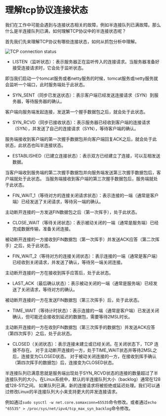 # 理解tcp协议连接状态

我们在工作中可能会遇到与连接状态相关的故障，例如半连接队列已满故障。那么什么是半连接队列已满，如何理解TCP协议中的半连接状态呢？

首先我们先来理解TCP协议有哪些连接状态，如何从抓包分析中理解。

![TCP connection status](/images/understand-the-connection-status-of-the-tcp-protocol/tcp-connection-status.jpg)

* LISTEN（监听状态）：表示服务器正在监听传入的连接请求。当服务器准备好接受连接请求时，它会处于监听状态。

即当我们启动一个tomcat服务或者netty服务的时候，tomcat服务或netty服务就会监听一个端口，此时服务端处于此状态。

* SYN_SENT（同步已发送状态）：表示客户端已经发送连接请求（SYN）到服务器，等待服务器的确认。

客户端向服务端发起连接，发送第一个握手数据包之后，就会处于此状态。

* SYN_RCVD（同步已接收状态）：表示服务器已经收到客户端的连接请求（SYN），并发送了自己的连接请求（SYN），等待客户端的确认。

服务端接收到客户端的第一次握手数据包并向客户端回复ACK之后，就会处于此状态，此状态也叫半连接状态。

* ESTABLISHED（已建立连接状态）：表示双方已经建立了连接，可以互相发送数据。

当客户端收到服务端的第二次握手数据包并向服务端发送第三次握手数据包后，客户端就处于此状态。
当服务端接收到客户端的第三次握手数据包后，服务端就处于此状态。

* FIN_WAIT_1（等待对方的连接关闭请求状态）：表示连接的一端（通常是客户端）已经发送了关闭请求，等待另一端的确认。

主动断开连接的一方发送FIN数据包之后（第一次挥手），处于此状态。

* CLOSE_WAIT（等待关闭状态）：表示被动关闭的一端（通常是服务端）已经完成数据传输，准备关闭连接。

被动断开连接的一方接收到FIN数据包（第一次挥手）并发送ACK应答（第二次挥手）之后，处于此状态。

* FIN_WAIT_2（等待对方的连接关闭状态）：表示连接的一端（通常是客户端）已经收到关闭请求，并发送了确认，等待另一端关闭连接。

主动断开连接的一方在接收到挥手应答后，处于此状态。

* LAST_ACK（最后确认状态）：表示被动关闭的一端（通常是服务端）已经发送了关闭请求，等待对方的确认。

被动断开连接的一方在发送FIN数据包（第三次挥手）后，处于此状态。

* TIME_WAIT（等待计时状态）：表示连接的一端（通常是客户端）已发送关闭确认，但可能还会接收到延迟的数据包，需要等待2MSL时长。

主动断开连接的一方在收到FIN数据包（第三次挥手的数据包）并发送ACK应答（第四次挥手）之后，处于此状态。

* CLOSED（关闭状态）：表示连接未建立或已经关闭。在关闭状态下，TCP 连接不存在。
  对于主动断开连接的一方，处于TIME_WAIT状态并等待2MSL之后，连接变为CLOSED状态。
  对于被动关闭连接的一方，在接收到挥手确认（第四次挥手的数据包）后，连接变为CLOSED状态。

半连接队列已满意思就是服务端出现处于SYN_RCVD状态的连接的数量超过了半连接队列的大小。在Linux系统中，默认的半连接队列大小（backlog）通常在128或128-511之间。
如果队列已满，新的连接请求将被拒绝或延迟处理。我们可以通过修改Linux的半连接队列大小来支持更大的并发连接请求。

例如通过`sudo sysctl -w net.core.somaxconn=65535`命令修改。或者通过`echo "65535" > /proc/sys/net/ipv4/tcp_max_syn_backlog`命令修改。
